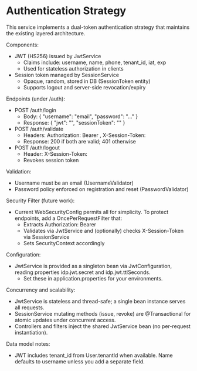# Authentication Strategy

This service implements a dual-token authentication strategy that maintains the existing layered architecture.

Components:
- JWT (HS256) issued by JwtService
  - Claims include: username, name, phone, tenant_id, iat, exp
  - Used for stateless authorization in clients
- Session token managed by SessionService
  - Opaque, random, stored in DB (SessionToken entity)
  - Supports logout and server-side revocation/expiry

Endpoints (under /auth):
- POST /auth/login
  - Body: { "username": "email", "password": "..." }
  - Response: { "jwt": "<JWT>", "sessionToken": "<opaque>" }
- POST /auth/validate
  - Headers: Authorization: Bearer <JWT>, X-Session-Token: <opaque>
  - Response: 200 if both are valid; 401 otherwise
- POST /auth/logout
  - Header: X-Session-Token: <opaque>
  - Revokes session token

Validation:
- Username must be an email (UsernameValidator)
- Password policy enforced on registration and reset (PasswordValidator)

Security Filter (future work):
- Current WebSecurityConfig permits all for simplicity. To protect endpoints, add a OncePerRequestFilter that:
  - Extracts Authorization: Bearer <JWT>
  - Validates via JwtService and (optionally) checks X-Session-Token via SessionService
  - Sets SecurityContext accordingly

Configuration:
- JwtService is provided as a singleton bean via JwtConfiguration, reading properties idp.jwt.secret and idp.jwt.ttlSeconds.
  - Set these in application.properties for your environments.

Concurrency and scalability:
- JwtService is stateless and thread-safe; a single bean instance serves all requests.
- SessionService mutating methods (issue, revoke) are @Transactional for atomic updates under concurrent access.
- Controllers and filters inject the shared JwtService bean (no per-request instantiation).

Data model notes:
- JWT includes tenant_id from User.tenantId when available. Name defaults to username unless you add a separate field.
